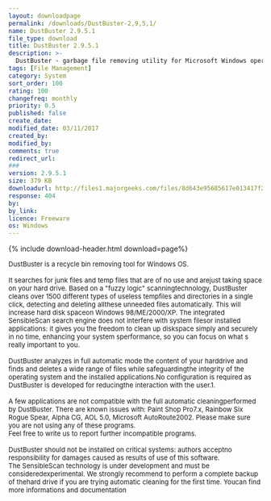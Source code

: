 ```yaml
---
layout: downloadpage
permalink: /downloads/DustBuster-2,9,5,1/
name: DustBuster 2.9.5.1
file_type: download
title: DustBuster 2.9.5.1
description: >-
  DustBuster - garbage file removing utility for Microsoft Windows operating systems
tags: [File Management]
category: System
sort_order: 100
rating: 100
changefreq: monthly
priority: 0.5
published: false
create_date: 
modified_date: 03/11/2017
created_by: 
modified_by: 
comments: true
redirect_url: 
### 
version: 2.9.5.1
size: 379 KB
downloadurl: http://files1.majorgeeks.com/files/8d643e95685617e013417f26f7d0f825/drives/dustbuster.zip
response: 404
by: 
by_link: 
licence: Freeware
os: Windows
---
```


{% include download-header.html download=page%}

<p style="fix-download-text !important">
<p><font size="2">DustBuster is a recycle bin removing tool for Windows OS.<br />
<br />
It searches for junk files and temp files that are of no use and arejust taking space on your hard drive. Based on a "fuzzy logic" scanningtechnology, DustBuster cleans over 1500 different types of useless tempfiles and directories in a single click, detecting and deleting allthese unneeded files automatically. This will increase hard disk spaceon Windows 98/ME/2000/XP. The integrated SensibleScan search engine does not interfere with system filesor installed applications: it gives you the freedom to clean up diskspace simply and securely in no time, enhancing your system sperformance, so you can focus on what s really important to you.<br />
<br />
DustBuster analyzes in full automatic mode the content of your harddrive and finds and deletes a wide range of files while safeguardingthe integrity of the operating system and the installed applications.No configuration is required as DustBuster is developed for reducingthe interaction with the user.1.<br />
<br />
A few applications are not compatible with the full automatic cleaningperformed by DustBuster. There are known issues with: Paint Shop Pro7.x, Rainbow Six Rogue Spear, Alpha CG, AOL 5.0, Microsoft AutoRoute2002. Please make sure you are not using any of these programs.<br />
Feel free to write us to report further incompatible programs.<br />
<br />
DustBuster should not be installed on critical systems: authors acceptno responsibility for damages caused as results of use of this software.<br />
The SensibleScan technology is under development and must be consideredexperimental. We strongly recommend to perform a complete backup of thehard drive if you are trying automatic cleaning for the first time. Youcan find more informations and documentation</font></p></p>
